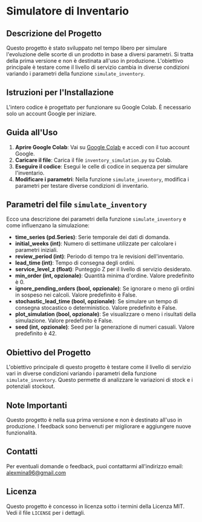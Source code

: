 # Simulatore di Inventario

## Descrizione del Progetto

Questo progetto è stato sviluppato nel tempo libero per simulare l'evoluzione delle scorte di un prodotto in base a diversi parametri. Si tratta della prima versione e non è destinata all'uso in produzione. L'obiettivo principale è testare come il livello di servizio cambia in diverse condizioni variando i parametri della funzione `simulate_inventory`.

## Istruzioni per l'Installazione

L'intero codice è progettato per funzionare su Google Colab. È necessario solo un account Google per iniziare.

## Guida all'Uso

1. **Aprire Google Colab**: Vai su [Google Colab](https://colab.research.google.com/) e accedi con il tuo account Google.
2. **Caricare il file**: Carica il file `inventory_simulation.py` su Colab.
3. **Eseguire il codice**: Esegui le celle di codice in sequenza per simulare l'inventario.
4. **Modificare i parametri**: Nella funzione `simulate_inventory`, modifica i parametri per testare diverse condizioni di inventario.

## Parametri del file `simulate_inventory`

Ecco una descrizione dei parametri della funzione `simulate_inventory` e come influenzano la simulazione:

- **time_series (pd.Series)**: Serie temporale dei dati di domanda.
- **initial_weeks (int)**: Numero di settimane utilizzate per calcolare i parametri iniziali.
- **review_period (int)**: Periodo di tempo tra le revisioni dell'inventario.
- **lead_time (int)**: Tempo di consegna degli ordini.
- **service_level_z (float)**: Punteggio Z per il livello di servizio desiderato.
- **min_order (int, opzionale)**: Quantità minima d'ordine. Valore predefinito è 0.
- **ignore_pending_orders (bool, opzionale)**: Se ignorare o meno gli ordini in sospeso nei calcoli. Valore predefinito è False.
- **stochastic_lead_time (bool, opzionale)**: Se simulare un tempo di consegna stocastico o deterministico. Valore predefinito è False.
- **plot_simulation (bool, opzionale)**: Se visualizzare o meno i risultati della simulazione. Valore predefinito è False.
- **seed (int, opzionale)**: Seed per la generazione di numeri casuali. Valore predefinito è 42.

## Obiettivo del Progetto

L'obiettivo principale di questo progetto è testare come il livello di servizio vari in diverse condizioni variando i parametri della funzione `simulate_inventory`. Questo permette di analizzare le variazioni di stock e i potenziali stockout.

## Note Importanti

Questo progetto è nella sua prima versione e non è destinato all'uso in produzione. I feedback sono benvenuti per migliorare e aggiungere nuove funzionalità.

## Contatti

Per eventuali domande o feedback, puoi contattarmi all'indirizzo email: alexmina96@gmail.com

## Licenza

Questo progetto è concesso in licenza sotto i termini della Licenza MIT. Vedi il file `LICENSE` per i dettagli.

